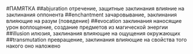 #ПАМЯТКА
##abjuration
отречение, защитные заклинания
влияние на заклинания оппонента
##enchantment
зачаровывание, эаклинания влияющие на разум (поведение)
##evocation
заклинания наносящие урон
воплощение, создание предметов из магической энергии
##illusion
илюзия, заклинания влияющие на ощущения окружающих
##transmutation
превращение, заклинания влияющие на свойства того накого оно наложено
